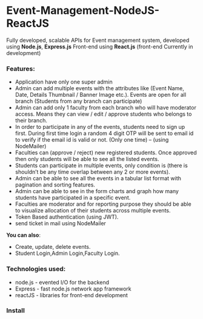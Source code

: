 # Event-Management-NodeJS-ReactJS

Fully developed, scalable APIs for Event management system, developed using **Node.js**, **Express.js**
Front-end using **React.js** (front-end Currently in development)

### Features:
  - Application have only one super admin
  - Admin can add multiple events with the attributes like (Event Name, Date, Details 
Thumbnail / Banner Image etc.). Events are open for all branch (Students from any branch can participate)
  - Admin can add only 1 faculty from each branch who will have moderator access.
Means they can view / edit / approve students who belongs to their branch.
  - In order to participate in any of the events, students need to sign up first. During
first time login a random 4 digit OTP will be sent to email id to verify if the email 
id is valid or not. (Only one time) – (using NodeMailer)
 - Faculties can (approve / reject) new registered students. Once approved then 
only students will be able to see all the listed events.
  - Students can participate in multiple events, only condition is (there is shouldn’t be any time overlap between any 2 or more events).
  - Admin can be able to see all the events in a tabular list format with pagination and sorting features.
  - Admin can be able to see in the form charts and graph how many students  have participated in a specific event.
  - Faculties are moderator and for reporting purpose they should be able to visualize
allocation of their students across multiple events.
  - Token Based authentication (using JWT).
  - send ticket in mail using NodeMailer


**You can also**:

  - Create, update, delete events.
  - Student Login,Admin Login,Faculty Login.

### Technologies used:

* node.js - evented I/O for the backend
* Express - fast node.js network app framework
* reactJS - libraries for front-end development

### Install


